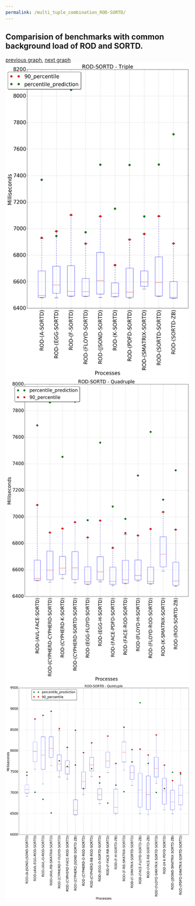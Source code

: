 ```yaml
---
permalink: /multi_tuple_combination_ROD-SORTD/
---
```



## Comparision of benchmarks with common background load of ROD and SORTD.

[previous graph](../multi_tuple_combination_ROD-SMATRIX/), [next graph](../multi_tuple_combination_ROD-ZB/)
![graph figure](./images/triple/ROD/ROD-SORTD_box.png)![graph figure](./images/quadruple/ROD/ROD-SORTD_box.png)![graph figure](./images/quintuple/ROD/ROD-SORTD_box.png)